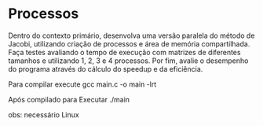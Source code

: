 # Processos

Dentro do contexto primário, desenvolva uma versão paralela do método de Jacobi, utilizando criação de processos e área de memória compartilhada. Faça testes avaliando o tempo de execução com matrizes de diferentes tamanhos e utilizando 1, 2, 3 e 4 processos. Por fim, avalie o desempenho do programa através do cálculo do speedup e da eficiência.

Para compilar execute gcc main.c -o main -lrt

Após compilado para Executar ./main

obs: necessário Linux